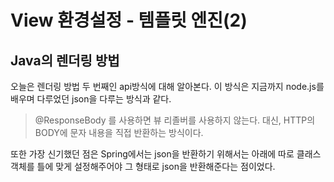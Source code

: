 # View 환경설정 - 템플릿 엔진(2)

## Java의 렌더링 방법
오늘은 렌더링 방법 두 번째인 api방식에 대해 알아본다.
이 방식은 지금까지 node.js를 배우며 다루었던 json을 다루는 방식과 같다.

>
> @ResponseBody 를 사용하면 뷰 리졸버를 사용하지 않는다.
대신, HTTP의 BODY에 문자 내용을 직접 반환하는 방식이다.

또한 가장 신기했던 점은 Spring에서는 json을 반환하기 위해서는
아래에 따로 클래스 객체를 틀에 맞게 설정해주어야 그 형태로 json을 반환해준다는 점이었다.